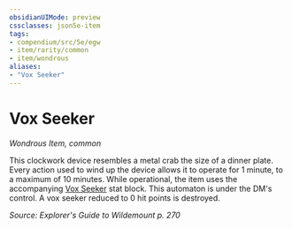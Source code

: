 ```yaml
---
obsidianUIMode: preview
cssclasses: json5e-item
tags:
- compendium/src/5e/egw
- item/rarity/common
- item/wondrous
aliases: 
- "Vox Seeker"
---
```

# Vox Seeker
*Wondrous Item, common*  


This clockwork device resembles a metal crab the size of a dinner plate. Every action used to wind up the device allows it to operate for 1 minute, to a maximum of 10 minutes. While operational, the item uses the accompanying [Vox Seeker](/Systems/5e/bestiary/construct/vox-seeker-egw.md) stat block. This automaton is under the DM's control. A vox seeker reduced to 0 hit points is destroyed.

*Source: Explorer's Guide to Wildemount p. 270*